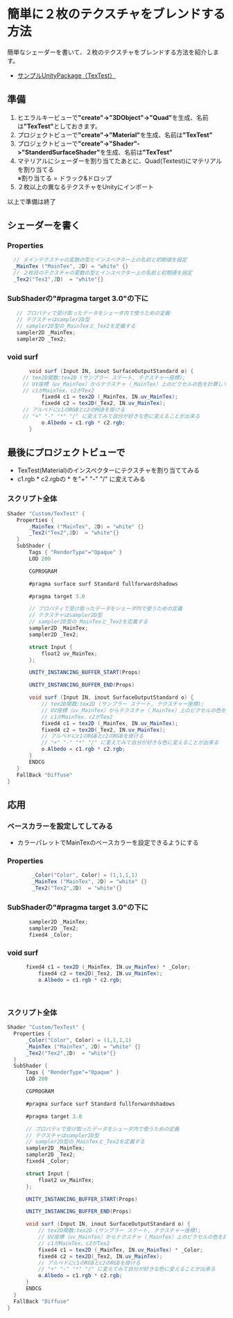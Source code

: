 # 簡単に２枚のテクスチャをブレンドする方法
簡単なシェーダーを書いて、２枚のテクスチャをブレンドする方法を紹介します。
 - [サンプルUnityPackage（TexTest）](https://github.com/hhdfgg/Unity_Shader/blob/master/UnityPackage/TexTest.unitypackage?raw=true)

## 準備
 1. ヒエラルキービューで<b>"create"->"3DObject"->"Quad"</b>を生成、名前は<b>"TexTest"</b>としておきます。
 1. プロジェクトビューで<b>"create"->"Material"</b>を生成、名前は<b>"TexTest"</b>
 1. プロジェクトビューで<b>"create"->"Shader"->"StanderdSurfaceShader"</b>を生成、名前は<b>"TexTest"</b>
 1. マテリアルにシェーダーを割り当てたあとに、Quad(Textest)にマテリアルを割り当てる<br>
 ※割り当てる = ドラック&ドロップ
 1. ２枚以上の異なるテクスチャをUnityにインポート
 
 以上で準備は終了
 
## シェーダーを書く
 ### Properties

```cs
  // メインテクスチャの変数の型とインスペクター上の名前と初期値を設定
  _MainTex ("MainTex", 2D) = "white" {}
  // ２枚目のテクスチャの変数の型とインスペクター上の名前と初期値を設定
  _Tex2("Tex2",2D)  = "white"{}
```

 ### SubShaderの"#pragma target 3.0"の下に
 
 ```cs
    // プロパティで受け取ったデータをシェーダ内で使うための定義
    // テクスチャはsampler2D型
    // sampler2D型の_MainTexと_Tex2を定義する
  	sampler2D _MainTex;
  	sampler2D _Tex2;
 ```
 
 ### void surf
 
 ```cs
 		void surf (Input IN, inout SurfaceOutputStandard o) {
      // tex2D関数:tex2D (サンプラー ステート, テクスチャー座標);
      // UV座標（uv_MainTex）からテクスチャ（_MainTex）上のピクセルの色を計算して返す関数
      // c1がMainTex、c2がTex2
			fixed4 c1 = tex2D (_MainTex, IN.uv_MainTex);
			fixed4 c2 = tex2D(_Tex2, IN.uv_MainTex);
      // アルベドにc1のRGBとc2のRGBを掛ける
      // "+" "-" "*" "/" に変えてみて自分が好きな色に変えることが出来る
			o.Albedo = c1.rgb * c2.rgb;
		}
 ```
 
 
## 最後にプロジェクトビューで
 - TexTest(Material)のインスペクターにテクスチャを割り当ててみる
 - c1.rgb * c2.rgbの * を"+" "-" "/" に変えてみる
 
 ### スクリプト全体
 
 ```cs
 Shader "Custom/TexTest" {
	Properties {
		_MainTex ("MainTex", 2D) = "white" {}
		_Tex2("Tex2",2D)  = "white"{}
	}
	SubShader {
		Tags { "RenderType"="Opaque" }
		LOD 200

		CGPROGRAM

		#pragma surface surf Standard fullforwardshadows

		#pragma target 3.0

		// プロパティで受け取ったデータをシェーダ内で使うための定義
		// テクスチャはsampler2D型
		// sampler2D型の_MainTexと_Tex2を定義する
		sampler2D _MainTex;
		sampler2D _Tex2;

		struct Input {
			float2 uv_MainTex;
		};

		UNITY_INSTANCING_BUFFER_START(Props)

		UNITY_INSTANCING_BUFFER_END(Props)

		void surf (Input IN, inout SurfaceOutputStandard o) {
			// tex2D関数:tex2D (サンプラー ステート, テクスチャー座標);
			// UV座標（uv_MainTex）からテクスチャ（_MainTex）上のピクセルの色を計算して返す関数
			// c1がMainTex、c2がTex2
			fixed4 c1 = tex2D (_MainTex, IN.uv_MainTex);
			fixed4 c2 = tex2D(_Tex2, IN.uv_MainTex);
			// アルベドにc1のRGBとc2のRGBを掛ける
			// "+" "-" "*" "/" に変えてみて自分が好きな色に変えることが出来る
			o.Albedo = c1.rgb * c2.rgb;
		}
		ENDCG
	}
	FallBack "Diffuse"
}

 ```
 
 
## 応用

### ベースカラーを設定してしてみる
- カラーパレットでMainTexのベースカラーを設定できるようにする

### Properties

```cs
		_Color("Color", Color) = (1,1,1,1)
		_MainTex ("MainTex", 2D) = "white" {}
		_Tex2("Tex2",2D)  = "white"{}
```


 ### SubShaderの"#pragma target 3.0"の下に
 
 ```cs
 		sampler2D _MainTex;
		sampler2D _Tex2;
		fixed4 _Color;
 ```
 

### void surf
  
  ```cs
  		fixed4 c1 = tex2D (_MainTex, IN.uv_MainTex) * _Color;
			fixed4 c2 = tex2D(_Tex2, IN.uv_MainTex);
			o.Albedo = c1.rgb * c2.rgb;
  ```
  
  
### スクリプト全体
  
  ```cs
  Shader "Custom/TexTest" {
	Properties {
		_Color("Color", Color) = (1,1,1,1)
		_MainTex ("MainTex", 2D) = "white" {}
		_Tex2("Tex2",2D)  = "white"{}
	}
	SubShader {
		Tags { "RenderType"="Opaque" }
		LOD 200

		CGPROGRAM

		#pragma surface surf Standard fullforwardshadows

		#pragma target 3.0

		// プロパティで受け取ったデータをシェーダ内で使うための定義
		// テクスチャはsampler2D型
		// sampler2D型の_MainTexと_Tex2を定義する
		sampler2D _MainTex;
		sampler2D _Tex2;
		fixed4 _Color;

		struct Input {
			float2 uv_MainTex;
		};

		UNITY_INSTANCING_BUFFER_START(Props)

		UNITY_INSTANCING_BUFFER_END(Props)

		void surf (Input IN, inout SurfaceOutputStandard o) {
			// tex2D関数:tex2D (サンプラー ステート, テクスチャー座標);
			// UV座標（uv_MainTex）からテクスチャ（_MainTex）上のピクセルの色を計算して返す関数
			// c1がMainTex、c2がTex2
			fixed4 c1 = tex2D (_MainTex, IN.uv_MainTex) * _Color;
			fixed4 c2 = tex2D(_Tex2, IN.uv_MainTex);
			// アルベドにc1のRGBとc2のRGBを掛ける
			// "+" "-" "*" "/" に変えてみて自分が好きな色に変えることが出来る
			o.Albedo = c1.rgb * c2.rgb;
		}
		ENDCG
	}
	FallBack "Diffuse"
}

  ```

